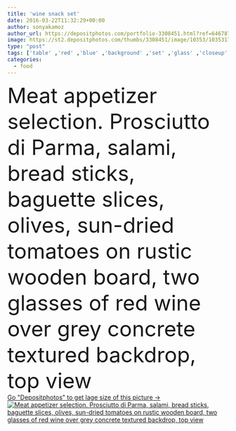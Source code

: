 ```yaml
---
title: 'wine snack set'
date: 2016-03-22T11:32:29+00:00
author: sonyakamoz
author_url: https://depositphotos.com/portfolio-3308451.html?ref=64678756
image: https://st2.depositphotos.com/thumbs/3308451/image/10353/103531780/api_thumb_450.jpg?forcejpeg=true
type: "post"
tags: ['table' ,'red' ,'blue' ,'background' ,'set' ,'glass' ,'closeup' ,'beef' ,'meat' ,'food' ,'board' ,'cuisine' ,'meal' ,'breakfast' ,'snack' ,'dinner' ,'lunch' ,'cold' ,'eat' ,'tomatoes' ,'wine' ,'gourmet' ,'grey' ,'delicatessen' ,'textured' ,'italian' ,'dry' ,'stick' ,'bread' ,'Mediterranean' ,'concrete' ,'appetizer' ,'sun dried' ,'sausage' ,'pork' ,'above' ,'platter' ,'selection' ,'baguette' ,'diary' ,'serving' ,'salami' ,'cured' ,'olives' ,'antipasto' ,'grissini' ,'prosciutto' ,'still life' ,'top view' ,'red wine' ]
categories: 
  - food
---
```

<div aling="center">
            <font size="60"> Meat appetizer selection. Prosciutto di Parma, salami, bread sticks, baguette slices, olives, sun-dried tomatoes on rustic wooden board, two glasses of red wine over grey concrete textured backdrop, top view</font>   
</div>
<div>
    <a href='https://st2.depositphotos.com/thumbs/3308451/image/10353/103531780/api_thumb_450.jpg?forcejpeg=true?ref=64678756' target=_blank > Go "Depositphotos" to get lage size of this picture ->
        <img href='https://st2.depositphotos.com/thumbs/3308451/image/10353/103531780/api_thumb_450.jpg?forcejpeg=true?ref=64678756' src='https://st2.depositphotos.com/3308451/10353/i/950/depositphotos_103531780-stock-photo-wine-snack-set.jpg?forcejpeg=true' alt='Meat appetizer selection. Prosciutto di Parma, salami, bread sticks, baguette slices, olives, sun-dried tomatoes on rustic wooden board, two glasses of red wine over grey concrete textured backdrop, top view' >
    </a>
</div>
